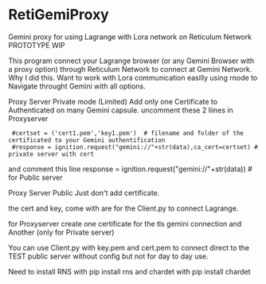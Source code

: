 # RetiGemiProxy
Gemini proxy for using Lagrange with Lora network on Reticulum Network
PROTOTYPE WIP

This program connect your Lagrange browser (or any Gemini Browser with a proxy option) through Reticulum Network to connect at Gemini Network.
Why I did this. Want to work with Lora communication easilly using rnode to Navigate throught Gemini with all options.

Proxy Server Private mode (Limited)
   Add only one Certificate to Authenticated on many Gemini capsule. 
   uncomment these 2 liines in Proxyserver
   
     #certset = ('cert1.pem','key1.pem')  # filename and folder of the certificated to your Gemini authentification 
     #response = ignition.request("gemini://"+str(data),ca_cert=certset) # private server with cert   
   
   and comment this line
     response = ignition.request("gemini://"+str(data)) # for Public server

Proxy Server Public
  Just don't add certificate.

the cert and key, come with are for the Client.py to connect Lagrange.

for Proxyserver create one certificate for the tls gemini connection and Another (only for Private server)

You can use Client.py with key.pem and cert.pem to connect direct to the TEST public server  without config but not for day to day use.

Need to install RNS with pip install rns
and chardet with pip install chardet
